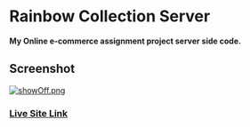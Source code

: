 # Rainbow Collection Server

**My Online e-commerce assignment project server side code.**

## Screenshot

[![showOff.png](https://i.postimg.cc/1RwKLmrm/showOff.png)](https://postimg.cc/Z0Y3NhQ2)
### [Live Site Link](https://rideshare-c77d0.web.app)
